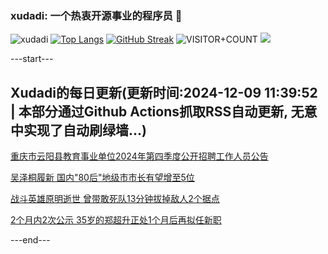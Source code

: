 ### xudadi: 一个热衷开源事业的程序员 👋

![xudadi](https://github-readme-stats-git-masterorgs-github-readme-stats-team.vercel.app/api?username=xudadi)
[![Top Langs](https://github-readme-stats.vercel.app/api/top-langs/?username=xudadi)](https://github.com/anuraghazra/github-readme-stats)
[![GitHub Streak](https://streak-stats.demolab.com?user=xudadi&locale=zh_Hans)](https://git.io/streak-stats)
![VISITOR+COUNT](https://komarev.com/ghpvc/?username=xudadi&label=VISITOR+COUNT)
![](https://raw.githubusercontent.com/xudadi/xudadi/main/assets/github-contribution-grid-snake.svg)


---start---

## Xudadi的每日更新(更新时间:2024-12-09 11:39:52 | 本部分通过Github Actions抓取RSS自动更新, 无意中实现了自动刷绿墙...)

[重庆市云阳县教育事业单位2024年第四季度公开招聘工作人员公告](https://www.gongkaoleida.com/article/2221666)

[吴泽桐履新 国内"80后"地级市市长有望增至5位](https://m.163.com/news/article/JITSJNQB0514R9P4.html)

[战斗英雄原明逝世 曾带敢死队13分钟拔掉敌人2个据点](https://m.163.com/news/article/JISNH79V0514R9P4.html)

[2个月内2次公示 35岁的郑超升正处1个月后再拟任新职](https://m.163.com/news/article/JITQMPFG0512D3VJ.html)

---end---
